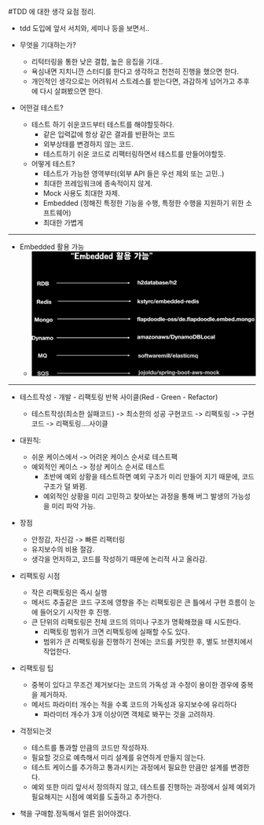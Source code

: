 #TDD 에 대한 생각 요점 정리.
- tdd 도입에 앞서 서치와, 세미나 등을 보면서..

- 무엇을 기대하는가?
  - 리턱터링을 통한 낮은 결합, 높은 응집을 기대..
  - 욕심내면 지치니깐 스터디를 한다고 생각하고 천천히 진행을 했으면 한다.
  - 개인적인 생각으로는 어려워서 스트레스를 받는다면, 과감하게 넘어가고 추후에 다시 살펴봤으면 한다.
- 어떤걸 테스트?
  - 테스트 하기 쉬운코드부터 테스트를 해야할듯하다.
    - 같은 입력값에 항상 같은 결과를 반환하는 코드
    - 외부상태를 변경하지 않는 코드.
    - 테스트하기 쉬운 코드로 리팩터링하면서 테스트를 만들어야할듯.
  - 어떻게 테스트?
    - 테스트가 가능한 영역부터(외부 API 들은 우선 제외 또는 고민..)
    - 최대한 프레임워크에 종속적이지 않게.
    - Mock 사용도 최대한 자제.
    - Embedded (정해진 특정한 기능을 수행, 특정한 수행을 지원하기 위한 소프트웨어)
    - 최대한 가볍게
---





- Embedded 활용 가능
  - ![img.png](img.png)

  
---

- 테스트작성 - 개발 - 리팩토링 반복 사이클(Red - Green - Refactor)
  - 테스트작성(최소한 실패코드) -> 최소한의 성공 구현코드 -> 리팩토링 -> 구현코드 -> 리팩토링....사이클
- 대원칙:
  - 쉬운 케이스에서 -> 어려운 케이스 순서로 테스트팩
  - 예외적인 케이스 -> 정상 케이스 순서로 테스트
    - 초반에 예외 상황을 테스트하면 예외 구조가 미리 만들어 지기 때문에, 코드 구조가 덜 봐뀜.
    - 예외적인 상황을 미리 고민하고 찾아보는 과정을 통해 버그 발생의 가능성을 미리 파악 가능.
- 장점
  - 안정감, 자신감 -> 빠른 리팩터링
  - 유지보수의 비용 절감.
  - 생각을 먼저하고, 코드를 작성하기 때문에 논리적 사고 올라감.
- 리팩토링 시점
  - 작은 리팩토링은 즉시 실행
  - 메서드 추출같은 코드 구조에 영향을 주는 리팩토링은 큰 틀에서 구현 흐름이 눈에 들어오기 시작한 후 진행.
  - 큰 단위의 리팩토링은 전체 코드의 의미나 구조가 명확해졌을 때 시도한다.
    - 리팩토링 범위가 크면 리팩토링에 실패할 수도 있다.
    - 범위가 큰 리팩토링을 진행하기 전에는 코드를 커밋한 후, 별도 브랜치에서 작업한다.
- 리팩토링 팁
  - 중복이 있다고 무조건 제거보다는 코드의 가독성 과 수정이 용이한 경우에 중복을 제거하자.
  - 메서드 파라미터 개수는 적을 수록 코드의 가독성과 유지보수에 유리하다
    - 파라미터 개수가 3개 이상이면 객체로 봐꾸는 것을 고려하자.
- 걱정되는것
  - 테스트를 통과할 만큼의 코드만 작성하자.
  - 필요할 것으로 예측해서 미리 설계를 유연하게 만들지 않는다.
  - 테스트 케이스를 추가하고 통과시키는 과정에서 필요한 만큼만 설계를 변경한다.
  - 예외 또한 미리 앞서서 정의하지 않고, 테스트를 진행하는 과정에서 실제 예외가 필요해지는 시점에 예외를 도출하고 추가한다.

- 책을 구매함.정독해서 얼른 읽어야겠다.